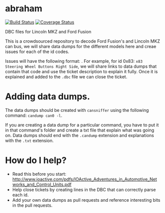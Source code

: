 # abraham
[![Build Status](https://travis-ci.org/autti/abraham.svg?branch=master)](https://travis-ci.org/autti/abraham)
[![Coverage Status](https://coveralls.io/repos/github/ingenieroariel/abraham/badge.svg?branch=master)](https://coveralls.io/github/ingenieroariel/abraham?branch=master)

DBC files for Lincoln MKZ and Ford Fusion

This is a crowdsourced repository to decode Ford Fusion's and Lincoln MKZ can bus, we will share data dumps for the different models here and creae issues for each of the id codes.

Issues will have the following format: <can id>. For example, for id 0x83: `x83 Steering Wheel Buttons Right Side`, we will share links to data dumps that contain that code and use the ticket description to explain it fully. Once it is explained and added to the `.dbc` file we can close the ticket.

# Adding data dumps.

The data dumps should be created with `cansniffer` using the following command:
`candump can0 -l`.

If you are creating a data dump for a particular command, you have to put it in that command's folder and create a txt file that explain what was going on. Data dumps should end with the `.candump` extension and explanations with the `.txt` extension.


# How do I help?

 - Read this before you start: http://www.ioactive.com/pdfs/IOActive_Adventures_in_Automotive_Networks_and_Control_Units.pdf
 - Help close tickets by creating lines in the DBC that can correctly parse each id.
 - Add your own data dumps as pull requests and reference interesting bits in the pull requests.

